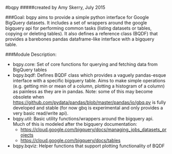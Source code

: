 #bqpy
#####created by Amy Skerry, July 2015

###Goal:
bqpy aims to provide a simple python interface for Google BigQuery datasets. It includes a set of wrappers around the google bigquery api for performing common tasks (listing datasets or tables, copying or deleting tables). It also defines a reference class (BQDF) that provides a barebones pandas dataframe-like interface with a bigquery table.

###Module Description:
- bqpy.core: Set of core functions for querying and fetching data from BigQuery tables
- bqpy.bqdf: Defines BQDF class which provides a vaguely pandas-esque interface with a specific bigquery table. Aims to make simple operations (e.g. getting min or mean of a column, plotting a histogram of a column) as painless as they are in pandas. Note: some of this may become obsolete when https://github.com/pydata/pandas/blob/master/pandas/io/gbq.py is fully developed and stable (for now gbq is experimental and only provides a very basic read/write api).
- bqpy.util: Basic utility functions/wrappers around the bigquery api. Much of this is modeled after the bigquery documentation:
  - https://cloud.google.com/bigquery/docs/managing_jobs_datasets_projects
  - https://cloud.google.com/bigquery/docs/tables
- bqpy.bqviz: Helper functions that support plotting functionality of BQDF
